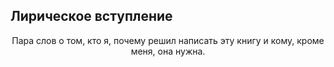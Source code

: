 Лирическое вступление
---------------------

<p align="center">Пара слов о том, кто я, почему решил написать эту книгу и кому, кроме меня, она нужна.</p>

